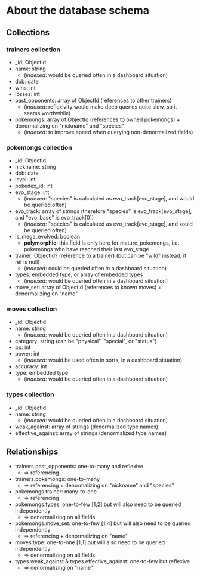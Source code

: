 # About the database schema

## Collections

### trainers collection

* _id: ObjectId
* name: string
    * (_indexed_: would be queried often in a dashboard situation)
* dob: date
* wins: int
* losses: int
* past_opponents: array of ObjectId (references to other trainers)
    * (_indexed_: reflexivity would make deep queries quite slow, so it seems worthwhile)
* pokemongs: array of ObjectId (references to owned pokemongs) + denormalizing on "nickname" and "species"
    * (_indexed_: to improve speed when querying non-denormalized fields)

### pokemongs collection

* _id: ObjectId
* nickname: string
* dob: date
* level: int
* pokedex_id: int
* evo_stage: int
    * (_indexed_: "species" is calculated as evo_track[evo_stage], and would be queried often)
* evo_track: array of strings (therefore "species" is evo_track[evo_stage], and "evo_base" is evo_track[0])
    * (_indexed_: "species" is calculated as evo_track[evo_stage], and xould be queried often)
* is_mega_evolved: boolean
    * **polymorphic**: this field is only here for mature_pokemongs, i.e. pokemongs who have reached their last evo_stage
* trainer: ObjectId? (reference to a trainer) (but can be "wild" instead, if ref is null)
    * (_indexed_: could be queried often in a dashboard situation)
* types: embedded type, or array of embedded types
    * (_indexed_: would be queried often in a dashboard situation)
* move_set: array of ObjectId (references to known moves) + denormalizing on "name"

### moves collection

* _id: ObjectId
* name: string
    * (_indexed_: would be queried often in a dashboard situation)
* category: string (can be "physical", "special", or "status")
* pp: int
* power: int
    * (_indexed_: would be used often in sorts, in a dashboard situation)
* accuracy: int
* type: embedded type
    * (_indexed_: would be queried often in a dashboard situation)


### types collection

* _id: ObjectId
* name: string
    * (_indexed_: would be queried often in a dashboard situation)
* weak_against: array of strings (denormalized type names)
* effective_against: array of strings (denormalized type names)

## Relationships

* trainers.past_opponents: one-to-many and reflexive
    * => referencing
* trainers.pokemongs: one-to-many
    * => referencing + denormalizing on "nickname" and "species"
* pokemongs.trainer: many-to-one
    * => referencing
* pokemongs.types: one-to-few [1;2] but will also need to be queried independently
    * => denormalizing on all fields
* pokemongs.move_set: one-to-few [1;4] but will also need to be queried independently
    * => referencing + denormalizing on  "name"
* moves.type: one-to-one [1;1] but will also need to be queried independently
    * => denormalizing on all fields
* types.weak_against & types.effective_against: one-to-few but reflexive
    * => denormalizing on "name"
	